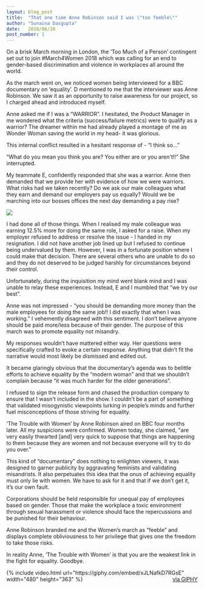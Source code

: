 ```yaml
---
layout: blog_post
title:  "That one time Anne Robinson said I was \"too feeble\""
author: "Sunaina Dasgupta"
date:   2018/06/28
post_number: 1
---
```


On a brisk March morning in London, the ‘Too Much of a Person’ contingent set out to join #March4Women 2018 which was calling for an end to gender-based discrimination and violence in workplaces all around the world​.

As the march went on, we noticed women being interviewed for a BBC documentary on ‘equality’. D mentioned to me that the interviewer was Anne Robinson. We saw it as an opportunity to raise awareness for our project, so I charged ahead and introduced myself.

Anne asked me if I was a “WARRIOR”. I hesitated, the Product Manager in me wondered what the criteria (success/failure metrics) were to qualify as a warrior? The dreamer within me had already played a montage of me as Wonder Woman saving the world in my head- it was glorious.

This internal conflict resulted in a hesitant response of - “I think so…” 

“What do you mean you think you are? You either are or you aren't!!” She interrupted.

My teammate E, confidently responded that she was a warrior. Anne then demanded that we provide her with evidence of how we were warriors. What risks had we taken recently? Do we ask our male colleagues what they earn and demand our employers pay us equally? Would we be marching into our bosses offices the next day demanding a pay rise?

<div class="container-fullwidth center">
	<img class="img-fluid blog_body_img" src="{{site.baseurl}}assets/images/blog/1-2.jpg" />
</div>

I had done all of those things. When I realised my male colleague was earning 12.5% more for doing the same role, I asked for a raise. When my employer refused to address or resolve the issue - I handed in my resignation. I did not have another job lined up but I refused to continue being undervalued by them. However, I was in a fortunate position where I could make that decision. There are several others who are unable to do so and they do not deserved to be judged harshly for circumstances beyond their control. 
 
Unfortunately, during the inquisition my mind went blank mind and I was unable to relay these experiences. Instead, E and I mumbled that “we try our best”.

Anne was not impressed - “you should be demanding more money than the male employees for doing the same job!! I did exactly that when I was working.” I vehemently disagreed with this sentiment. I don’t believe anyone should be paid more/less because of their gender. The purpose of this march was to promote equality not misandry.

My responses wouldn’t have mattered either way. Her questions were specifically crafted to evoke a certain response. Anything that didn’t fit the narrative would most likely be dismissed and edited out. 

It became glaringly obvious that the documentary’s agenda was to belittle efforts to achieve equality by the “modern woman” and that we shouldn’t complain because “it was much harder for the older generations”.

I refused to sign the release form and chased the production company to ensure that I wasn't included in the show. I couldn’t be a part of something that validated misogynistic viewpoints lurking in people’s minds and further fuel misconceptions of those striving for equality.

‘The Trouble with Women’ by Anne Robinson aired on BBC four months later. All my suspicions were confirmed. Women today, she claimed, "are very easily thwarted [and] very quick to suppose that things are happening to them because they are women and not because everyone will try to do you over." 

This kind of “documentary” does nothing to enlighten viewers, it was designed to garner publicity by aggravating feminists and validating misandrists. It also perpetuates this idea that the onus of achieving equality must only lie with women. We have to ask for it and that if we don’t get it, it’s our own fault.

Corporations should be held responsible for unequal pay of employees based on gender. Those that make the workplace a toxic environment through sexual harassment or violence should face the repercussions and be punished for their behaviour. 

Anne Robinson branded me and the Women’s march as “feeble” and displays complete obliviousness to her privilege that gives one the freedom to take those risks. 

In reality Anne, ‘The Trouble with Women’ is that you are the weakest link in the fight for equality. Goodbye.

<div class="container-fullwidth">
	<div class="container">
	  	{% include video.html url="https://giphy.com/embed/xJLNafkD7RGsE" width="480" height="363" %}
	  	<a href="https://giphy.com/gifs/link-xJLNafkD7RGsE" target="new" style="float:right">via GIPHY</a>
	</div>
</div>